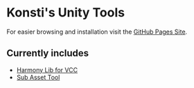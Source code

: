 # Konsti's Unity Tools

For easier browsing and installation visit the [GitHub Pages Site](https://konsti219.github.io/vcc-tools/).

## Currently includes

- [Harmony Lib for VCC](https://github.com/konsti219/Harmony-vpm)
- [Sub Asset Tool](https://github.com/konsti219/SubAssetTool-vpm)
